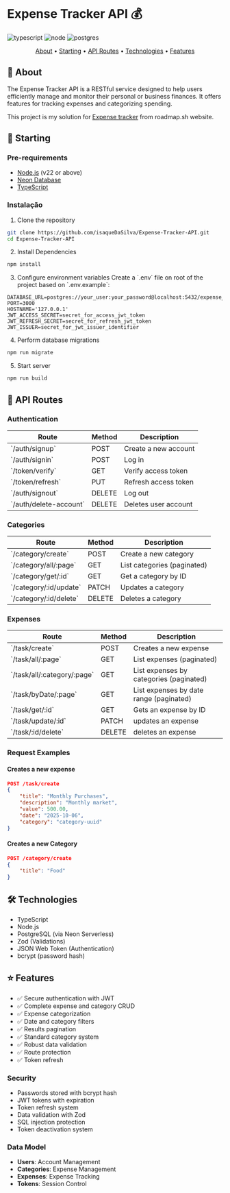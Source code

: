 # Expense Tracker API 💰

![typescript][TYPESCRIPT__BADGE]
![node][NODE__BADGE]
![postgres][POSTGRES__BADGE]

[TYPESCRIPT__BADGE]: https://img.shields.io/badge/typescript-D4FAFF?style=for-the-badge&logo=typescript
[NODE__BADGE]: https://img.shields.io/badge/Node.js-43853D?style=for-the-badge&logo=node.js&logoColor=white
[POSTGRES__BADGE]: https://img.shields.io/badge/PostgreSQL-316192?style=for-the-badge&logo=postgresql&logoColor=white

<p align="center">
 <a href="#about">About</a> • 
 <a href="#started">Starting</a> • 
 <a href="#routes"> API Routes</a> •
 <a href="#tech">Technologies</a> •
 <a href="#features">Features</a>
</p>

<h2 id="about">📌 About</h2>

The Expense Tracker API is a RESTful service designed to help users efficiently manage and monitor their personal or business finances. It offers features for tracking expenses and categorizing spending.

This project is my solution for [Expense tracker](https://roadmap.sh/projects/expense-tracker-api) from roadmap.sh website.

<h2 id="started">🚀 Starting</h2>

### Pre-requirements

- [Node.js](https://nodejs.org/) (v22 or above)
- [Neon Database](https://neon.com)
- [TypeScript](https://www.typescriptlang.org/)

### Instalação

1. Clone the repository
```bash
git clone https://github.com/isaqueDaSilva/Expense-Tracker-API.git
cd Expense-Tracker-API
```

2. Install Dependencies
```bash
npm install
```

3. Configure environment variables
Create a \`.env\` file on root of the project based on \`.env.example\`:

```env
DATABASE_URL=postgres://your_user:your_password@localhost:5432/expense_tracker
PORT=3000
HOSTNAME='127.0.0.1'
JWT_ACCESS_SECRET=secret_for_access_jwt_token
JWT_REFRESH_SECRET=secret_for_refresh_jwt_token
JWT_ISSUER=secret_for_jwt_issuer_identifier
```

4. Perform database migrations
```bash
npm run migrate
```

5. Start server
```bash
npm run build
```

<h2 id="routes">📍 API Routes</h2>

### Authentication

| Route | Method | Description |
|------|--------|-----------|
| \`/auth/signup\` | POST | Create a new account |
| \`/auth/signin\` | POST | Log in |
| \`/token/verify\` | GET | Verify access token |
| \`/token/refresh\` | PUT | Refresh access token |
| \`/auth/signout\` | DELETE | Log out |
| \`/auth/delete-account\` | DELETE | Deletes user account

### Categories

| Route | Method | Description |
|------|--------|-----------|
| \`/category/create\` | POST | Create a new category |
| \`/category/all/:page\` | GET | List categories (paginated) |
| \`/category/get/:id\` | GET | Get a category by ID |
| \`/category/:id/update\` | PATCH | Updates a category |
| \`/category/:id/delete\` | DELETE | Deletes a category |

### Expenses

| Route | Method | Description |
|------|--------|-----------|
| \`/task/create\` | POST | Creates a new expense |
| \`/task/all/:page\` | GET | List expenses (paginated) |
| \`/task/all/:category/:page\` | GET | List expenses by categories (paginated) |
| \`/task/byDate/:page\` | GET | List expenses by date range (paginated) |
| \`/task/get/:id\` | GET | Gets an expense by ID |
| \`/task/update/:id\` | PATCH | updates an expense |
| \`/task/:id/delete\` | DELETE | deletes an expense |

<h3>Request Examples</h3>

#### Creates a new expense
```json
POST /task/create
{
    "title": "Monthly Purchases",
    "description": "Monthly market",
    "value": 500.00,
    "date": "2025-10-06",
    "category": "category-uuid"
}
```

#### Creates a new Category
```json
POST /category/create
{
    "title": "Food"
}
```

<h2 id="tech">🛠 Technologies</h2>

- TypeScript
- Node.js
- PostgreSQL (via Neon Serverless)
- Zod (Validations)
- JSON Web Token (Authentication)
- bcrypt (password hash)

<h2 id="features">⭐ Features</h2>

- ✅ Secure authentication with JWT
- ✅ Complete expense and category CRUD
- ✅ Expense categorization
- ✅ Date and category filters
- ✅ Results pagination
- ✅ Standard category system
- ✅ Robust data validation
- ✅ Route protection
- ✅ Token refresh

### Security

- Passwords stored with bcrypt hash
- JWT tokens with expiration
- Token refresh system
- Data validation with Zod
- SQL injection protection
- Token deactivation system

### Data Model

- **Users**: Account Management
- **Categories**: Expense Management
- **Expenses**: Expense Tracking
- **Tokens**: Session Control
